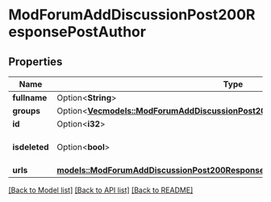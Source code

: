 # ModForumAddDiscussionPost200ResponsePostAuthor

## Properties

Name | Type | Description | Notes
------------ | ------------- | ------------- | -------------
**fullname** | Option<**String**> | fullname | [optional]
**groups** | Option<[**Vec<models::ModForumAddDiscussionPost200ResponsePostAuthorGroupsInner>**](mod_forum_add_discussion_post_200_response_post_author_groups_inner.md)> |  | [optional]
**id** | Option<**i32**> | id | [optional]
**isdeleted** | Option<**bool**> | isdeleted | [optional][default to null]
**urls** | [**models::ModForumAddDiscussionPost200ResponsePostAuthorUrls**](mod_forum_add_discussion_post_200_response_post_author_urls.md) |  | 

[[Back to Model list]](../README.md#documentation-for-models) [[Back to API list]](../README.md#documentation-for-api-endpoints) [[Back to README]](../README.md)



